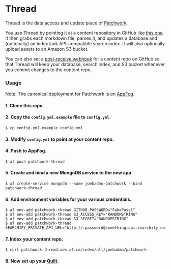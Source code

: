 Thread
======

Thread is the data access and update piece of [Patchwork](http://patchworkcms.com). 

You use Thread by pointing it at a content repository in GitHub like [this one](https://github.com/joebadmo/patchwork). It then grabs each markdown file, parses it, and updates a database and (optionally) an IndexTank API-compatible search index. It will also optionally upload assets to an Amazon S3 bucket. 

You can also set a [post-receive webhook](https://help.github.com/articles/post-receive-hooks) for a content repo on GitHub so that Thread will keep your database, search index, and S3 bucket whenever you commit changes to the content repo. 

### Usage

Note: The canonical deployment for Patchwork is on [AppFog](http://www.appfog.com).

#### 1. Clone this repo. 
#### 2. Copy the `config.yml.example` file to `config.yml`.

    $ cp config.yml.example config.yml

#### 3. Modify `config.yml` to point at your content repo.
#### 4. Push to AppFog.

    $ af push patchwork-thread

#### 5. Create and bind a new MongoDB service to the new app.

    $ af create-service mongodb --name joebadmo-patchwork --bind patchwork-thread

#### 6. Add environment variables for your various credentials.

    $ af env-add patchwork-thread GITHUB_PASSWORD="FakePass1"
    $ af env-add patchwork-thread S3_ACCESS_KEY="RANDOMSTRING"
    $ af env-add patchwork-thread S3_SECRET="RANDOMSTRING"
    $ af env-add patchwork-thread SEARCHIFY_PRIVATE_API_URL="http://:password@something.api.searchify.com"

#### 7. Index your content repo.

    $ curl patchwork-thread.aws.af.cm/index/all/joebadmo/patchwork

#### 8. Now set up your [Quilt](https://github.com/joebadmo/patchwork-quilt).
